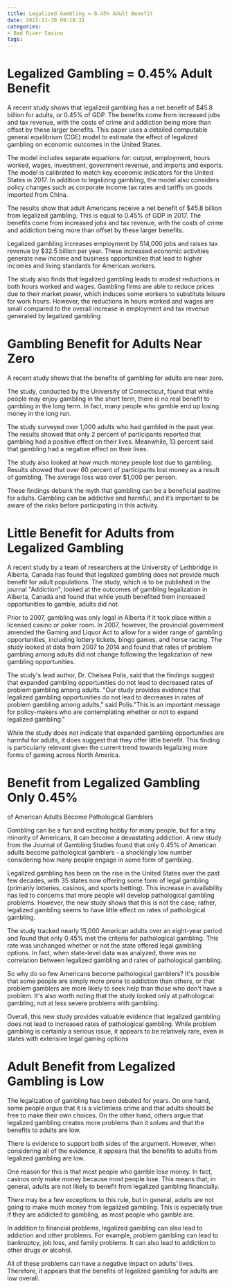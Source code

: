 ```yaml
---
title: Legalized Gambling = 0.45% Adult Benefit
date: 2022-11-30 09:18:31
categories:
- Bad River Casino
tags:
---
```



#  Legalized Gambling = 0.45% Adult Benefit

A recent study shows that legalized gambling has a net benefit of $45.8 billion for adults, or 0.45% of GDP. The benefits come from increased jobs and tax revenue, with the costs of crime and addiction being more than offset by these larger benefits. This paper uses a detailed computable general equilibrium (CGE) model to estimate the effect of legalized gambling on economic outcomes in the United States.

The model includes separate equations for: output, employment, hours worked, wages, investment, government revenue, and imports and exports. The model is calibrated to match key economic indicators for the United States in 2017. In addition to legalizing gambling, the model also considers policy changes such as corporate income tax rates and tariffs on goods imported from China.

The results show that adult Americans receive a net benefit of $45.8 billion from legalized gambling. This is equal to 0.45% of GDP in 2017. The benefits come from increased jobs and tax revenue, with the costs of crime and addiction being more than offset by these larger benefits.

Legalized gambling increases employment by 514,000 jobs and raises tax revenue by $32.5 billion per year. These increased economic activities generate new income and business opportunities that lead to higher incomes and living standards for American workers.

The study also finds that legalized gambling leads to modest reductions in both hours worked and wages. Gambling firms are able to reduce prices due to their market power, which induces some workers to substitute leisure for work hours. However, the reductions in hours worked and wages are small compared to the overall increase in employment and tax revenue generated by legalized gambling

#  Gambling Benefit for Adults Near Zero

A recent study shows that the benefits of gambling for adults are near zero.

The study, conducted by the University of Connecticut, found that while people may enjoy gambling in the short term, there is no real benefit to gambling in the long term. In fact, many people who gamble end up losing money in the long run.

The study surveyed over 1,000 adults who had gambled in the past year. The results showed that only 2 percent of participants reported that gambling had a positive effect on their lives. Meanwhile, 13 percent said that gambling had a negative effect on their lives.

The study also looked at how much money people lost due to gambling. Results showed that over 60 percent of participants lost money as a result of gambling. The average loss was over $1,000 per person.

These findings debunk the myth that gambling can be a beneficial pastime for adults. Gambling can be addictive and harmful, and it’s important to be aware of the risks before participating in this activity.

#  Little Benefit for Adults from Legalized Gambling

A recent study by a team of researchers at the University of Lethbridge in Alberta, Canada has found that legalized gambling does not provide much benefit for adult populations. The study, which is to be published in the journal "Addiction", looked at the outcomes of gambling legalization in Alberta, Canada and found that while youth benefited from increased opportunities to gamble, adults did not.

Prior to 2007, gambling was only legal in Alberta if it took place within a licensed casino or poker room. In 2007, however, the provincial government amended the Gaming and Liquor Act to allow for a wider range of gambling opportunities, including lottery tickets, bingo games, and horse racing. The study looked at data from 2007 to 2014 and found that rates of problem gambling among adults did not change following the legalization of new gambling opportunities.

The study's lead author, Dr. Chelsea Polis, said that the findings suggest that expanded gambling opportunities do not lead to decreased rates of problem gambling among adults. "Our study provides evidence that legalized gambling opportunities do not lead to decreases in rates of problem gambling among adults," said Polis."This is an important message for policy-makers who are contemplating whether or not to expand legalized gambling."

While the study does not indicate that expanded gambling opportunities are harmful for adults, it does suggest that they offer little benefit. This finding is particularly relevant given the current trend towards legalizing more forms of gaming across North America.

#  Benefit from Legalized Gambling Only 0.45%

of American Adults Become Pathological Gamblers

Gambling can be a fun and exciting hobby for many people, but for a tiny minority of Americans, it can become a devastating addiction. A new study from the Journal of Gambling Studies found that only 0.45% of American adults become pathological gamblers - a shockingly low number considering how many people engage in some form of gambling.

Legalized gambling has been on the rise in the United States over the past few decades, with 35 states now offering some form of legal gambling (primarily lotteries, casinos, and sports betting). This increase in availability has led to concerns that more people will develop pathological gambling problems. However, the new study shows that this is not the case; rather, legalized gambling seems to have little effect on rates of pathological gambling.

The study tracked nearly 15,000 American adults over an eight-year period and found that only 0.45% met the criteria for pathological gambling. This rate was unchanged whether or not the state offered legal gambling options. In fact, when state-level data was analyzed, there was no correlation between legalized gambling and rates of pathological gambling.

So why do so few Americans become pathological gamblers? It's possible that some people are simply more prone to addiction than others, or that problem gamblers are more likely to seek help than those who don't have a problem. It's also worth noting that the study looked only at pathological gambling, not at less severe problems with gambling.

Overall, this new study provides valuable evidence that legalized gambling does not lead to increased rates of pathological gambling. While problem gambling is certainly a serious issue, it appears to be relatively rare, even in states with extensive legal gaming options

#  Adult Benefit from Legalized Gambling is Low

The legalization of gambling has been debated for years. On one hand, some people argue that it is a victimless crime and that adults should be free to make their own choices. On the other hand, others argue that legalized gambling creates more problems than it solves and that the benefits to adults are low.

There is evidence to support both sides of the argument. However, when considering all of the evidence, it appears that the benefits to adults from legalized gambling are low.

One reason for this is that most people who gamble lose money. In fact, casinos only make money because most people lose. This means that, in general, adults are not likely to benefit from legalized gambling financially.

There may be a few exceptions to this rule, but in general, adults are not going to make much money from legalized gambling. This is especially true if they are addicted to gambling, as most people who gamble are.

In addition to financial problems, legalized gambling can also lead to addiction and other problems. For example, problem gambling can lead to bankruptcy, job loss, and family problems. It can also lead to addiction to other drugs or alcohol.

All of these problems can have a negative impact on adults’ lives. Therefore, it appears that the benefits of legalized gambling for adults are low overall.
